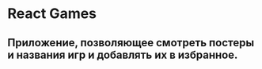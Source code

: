 # React Games

## Приложение, позволяющее смотреть постеры и названия игр и добавлять их в избранное.
